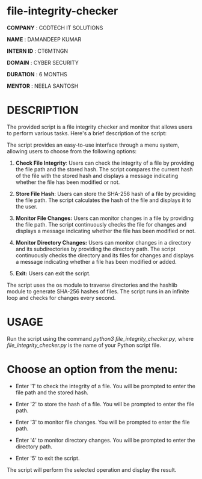 # file-integrity-checker

**COMPANY** : CODTECH IT SOLUTIONS

**NAME**  : DAMANDEEP KUMAR

**INTERN ID**  : CT6MTNGN

**DOMAIN**  : CYBER SECURITY

**DURATION**  : 6 MONTHS

**MENTOR**  : NEELA SANTOSH

# DESCRIPTION

The provided script is a file integrity checker and monitor that allows users to perform various tasks. Here's a brief description of the script:

The script provides an easy-to-use interface through a menu system, allowing users to choose from the following options:

1. **Check File Integrity**: Users can check the integrity of a file by providing the file path and the stored hash. The script compares the current hash of the file with the stored hash and displays a message indicating whether the file has been modified or not.

2. **Store File Hash**: Users can store the SHA-256 hash of a file by providing the file path. The script calculates the hash of the file and displays it to the user.

3. **Monitor File Changes:** Users can monitor changes in a file by providing the file path. The script continuously checks the file for changes and displays a message indicating whether the file has been modified or not.

4. **Monitor Directory Changes:** Users can monitor changes in a directory and its subdirectories by providing the directory path. The script continuously checks the directory and its files for changes and displays a message indicating whether a file has been modified or added.

5. **Exit:** Users can exit the script.

The script uses the os module to traverse directories and the hashlib module to generate SHA-256 hashes of files. The script runs in an infinite loop and checks for changes every second.


# USAGE 

Run the script using the command  _python3_ _file_integrity_checker.py_,
 where  _file_integrity_checker.py_ is the name of your Python script file.


# Choose an option from the menu:

* Enter '1' to check the integrity of a file. You will be prompted to enter the file path and the stored hash.

* Enter '2' to store the hash of a file. You will be prompted to enter the file path.

* Enter '3' to monitor file changes. You will be prompted to enter the file path.

* Enter '4' to monitor directory changes. You will be prompted to enter the directory path.

* Enter '5' to exit the script.

The script will perform the selected operation and display the result.

